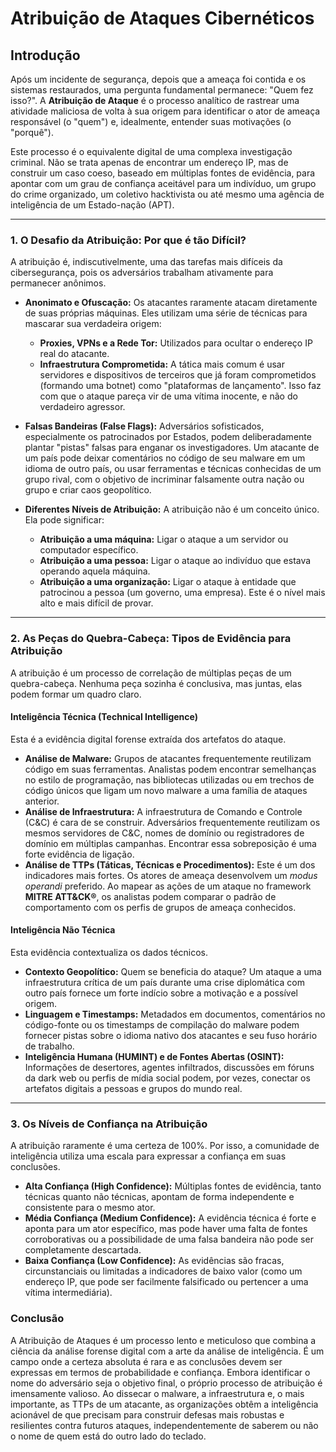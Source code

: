 # Atribuição de Ataques Cibernéticos

## Introdução

Após um incidente de segurança, depois que a ameaça foi contida e os sistemas restaurados, uma pergunta fundamental permanece: "Quem fez isso?". A **Atribuição de Ataque** é o processo analítico de rastrear uma atividade maliciosa de volta à sua origem para identificar o ator de ameaça responsável (o "quem") e, idealmente, entender suas motivações (o "porquê").

Este processo é o equivalente digital de uma complexa investigação criminal. Não se trata apenas de encontrar um endereço IP, mas de construir um caso coeso, baseado em múltiplas fontes de evidência, para apontar com um grau de confiança aceitável para um indivíduo, um grupo do crime organizado, um coletivo hacktivista ou até mesmo uma agência de inteligência de um Estado-nação (APT).

---

### 1. O Desafio da Atribuição: Por que é tão Difícil?

A atribuição é, indiscutivelmente, uma das tarefas mais difíceis da cibersegurança, pois os adversários trabalham ativamente para permanecer anônimos.

* **Anonimato e Ofuscação:** Os atacantes raramente atacam diretamente de suas próprias máquinas. Eles utilizam uma série de técnicas para mascarar sua verdadeira origem:
    * **Proxies, VPNs e a Rede Tor:** Utilizados para ocultar o endereço IP real do atacante.
    * **Infraestrutura Comprometida:** A tática mais comum é usar servidores e dispositivos de terceiros que já foram comprometidos (formando uma botnet) como "plataformas de lançamento". Isso faz com que o ataque pareça vir de uma vítima inocente, e não do verdadeiro agressor.

* **Falsas Bandeiras (False Flags):** Adversários sofisticados, especialmente os patrocinados por Estados, podem deliberadamente plantar "pistas" falsas para enganar os investigadores. Um atacante de um país pode deixar comentários no código de seu malware em um idioma de outro país, ou usar ferramentas e técnicas conhecidas de um grupo rival, com o objetivo de incriminar falsamente outra nação ou grupo e criar caos geopolítico.

* **Diferentes Níveis de Atribuição:** A atribuição não é um conceito único. Ela pode significar:
    * **Atribuição a uma máquina:** Ligar o ataque a um servidor ou computador específico.
    * **Atribuição a uma pessoa:** Ligar o ataque ao indivíduo que estava operando aquela máquina.
    * **Atribuição a uma organização:** Ligar o ataque à entidade que patrocinou a pessoa (um governo, uma empresa). Este é o nível mais alto e mais difícil de provar.

---

### 2. As Peças do Quebra-Cabeça: Tipos de Evidência para Atribuição

A atribuição é um processo de correlação de múltiplas peças de um quebra-cabeça. Nenhuma peça sozinha é conclusiva, mas juntas, elas podem formar um quadro claro.

#### **Inteligência Técnica (Technical Intelligence)**
Esta é a evidência digital forense extraída dos artefatos do ataque.

* **Análise de Malware:** Grupos de atacantes frequentemente reutilizam código em suas ferramentas. Analistas podem encontrar semelhanças no estilo de programação, nas bibliotecas utilizadas ou em trechos de código únicos que ligam um novo malware a uma família de ataques anterior.
* **Análise de Infraestrutura:** A infraestrutura de Comando e Controle (C&C) é cara de se construir. Adversários frequentemente reutilizam os mesmos servidores de C&C, nomes de domínio ou registradores de domínio em múltiplas campanhas. Encontrar essa sobreposição é uma forte evidência de ligação.
* **Análise de TTPs (Táticas, Técnicas e Procedimentos):** Este é um dos indicadores mais fortes. Os atores de ameaça desenvolvem um *modus operandi* preferido. Ao mapear as ações de um ataque no framework **MITRE ATT&CK®**, os analistas podem comparar o padrão de comportamento com os perfis de grupos de ameaça conhecidos.

#### **Inteligência Não Técnica**
Esta evidência contextualiza os dados técnicos.

* **Contexto Geopolítico:** Quem se beneficia do ataque? Um ataque a uma infraestrutura crítica de um país durante uma crise diplomática com outro país fornece um forte indício sobre a motivação e a possível origem.
* **Linguagem e Timestamps:** Metadados em documentos, comentários no código-fonte ou os timestamps de compilação do malware podem fornecer pistas sobre o idioma nativo dos atacantes e seu fuso horário de trabalho.
* **Inteligência Humana (HUMINT) e de Fontes Abertas (OSINT):** Informações de desertores, agentes infiltrados, discussões em fóruns da dark web ou perfis de mídia social podem, por vezes, conectar os artefatos digitais a pessoas e grupos do mundo real.

---

### 3. Os Níveis de Confiança na Atribuição

A atribuição raramente é uma certeza de 100%. Por isso, a comunidade de inteligência utiliza uma escala para expressar a confiança em suas conclusões.

* **Alta Confiança (High Confidence):** Múltiplas fontes de evidência, tanto técnicas quanto não técnicas, apontam de forma independente e consistente para o mesmo ator.
* **Média Confiança (Medium Confidence):** A evidência técnica é forte e aponta para um ator específico, mas pode haver uma falta de fontes corroborativas ou a possibilidade de uma falsa bandeira não pode ser completamente descartada.
* **Baixa Confiança (Low Confidence):** As evidências são fracas, circunstanciais ou limitadas a indicadores de baixo valor (como um endereço IP, que pode ser facilmente falsificado ou pertencer a uma vítima intermediária).

### Conclusão

A Atribuição de Ataques é um processo lento e meticuloso que combina a ciência da análise forense digital com a arte da análise de inteligência. É um campo onde a certeza absoluta é rara e as conclusões devem ser expressas em termos de probabilidade e confiança. Embora identificar o nome do adversário seja o objetivo final, o próprio processo de atribuição é imensamente valioso. Ao dissecar o malware, a infraestrutura e, o mais importante, as TTPs de um atacante, as organizações obtêm a inteligência acionável de que precisam para construir defesas mais robustas e resilientes contra futuros ataques, independentemente de saberem ou não o nome de quem está do outro lado do teclado.
